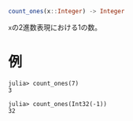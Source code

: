 ```julia
count_ones(x::Integer) -> Integer
```

`x`の2進数表現における1の数。

# 例

```jldoctest
julia> count_ones(7)
3

julia> count_ones(Int32(-1))
32
```
